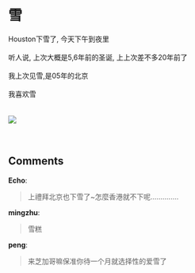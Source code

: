 # 雪

<div id="msgcns!9884D0A402622CB2!4364" class="bvMsg"> Houston下雪了, 今天下午<span></span>到夜里<br /><br />听人说, 上次大概是5,6年前的圣诞, 上上次差不多20年前了<br /><br />我上次见雪,是05年的北京<br /><br />我喜欢雪<br /><br /><br /><span><a href="http://haihuang.wordpress.com/wp-content/uploads/2008/12/ae731986dfee3ba580f8666c5a94c3f7.jpg?w=300" target="_blank" rel="WLPP;url=http://haihuang.wordpress.com/wp-content/uploads/2008/12/ae731986dfee3ba580f8666c5a94c3f7.jpg?w=300"><img src="http://haihuang.wordpress.com/wp-content/uploads/2008/12/ae731986dfee3ba580f8666c5a94c3f7.jpg?w=300" /></a></span><br /><br /><br /></div>

## Comments

**Echo**:
> 上禮拜北京也下雪了~怎麼香港就不下呢..............

**mingzhu**:
> 雪糕

**peng**:
> 来芝加哥嘛保准你待一个月就选择性的爱雪了

